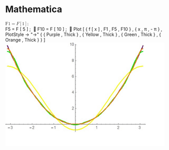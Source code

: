 # Mathematica
<math xmlns='http://www.w3.org/1998/Math/MathML'
    mathematica:form='StandardForm'
    xmlns:mathematica='http://www.wolfram.com/XML/'>
 <mrow>
  <mrow>
   <mrow>
    <mi>F1</mi>
    <mo>=</mo>
    <mrow>
     <mi>F</mi>
     <mo>[</mo>
     <mn>1</mn>
     <mo>]</mo>
    </mrow>
   </mrow>
   <mo>;</mo>
  </mrow>
  <mo>&#8290;</mo>
  <mtext>&#62371;</mtext>   
  <mrow>
   <mrow>
    <mi>F5</mi>
    <mo>=</mo>
    <mrow>
     <mi>F</mi>
     <mo>[</mo>
     <mn>5</mn>
     <mo>]</mo>
    </mrow>
   </mrow>
   <mo>;</mo>
  </mrow>
  <mo>&#8290;</mo>
  <mtext>&#62371;</mtext> 
  <mrow>
   <mrow>
    <mi>F10</mi>
    <mo>=</mo>
    <mrow>
     <mi>F</mi>
     <mo>[</mo>
     <mn>10</mn>
     <mo>]</mo>
    </mrow>
   </mrow>
   <mo>;</mo>
  </mrow>
  <mo>&#8290;</mo>
  <mtext>&#62371;</mtext>
  <mrow>
   <mi>Plot</mi>
   <mo>[</mo>
   <mrow>
    <mrow>
     <mo>{</mo>
     <mrow>
      <mrow>
       <mi>f</mi>
       <mo>[</mo>
       <mi>x</mi>
       <mo>]</mo>
      </mrow>
      <mo>,</mo>
      <mi>F1</mi>
      <mo>,</mo>
      <mi>F5</mi>
      <mo>,</mo>
      <mi>F10</mi>
     </mrow>
     <mo>}</mo>
    </mrow>
    <mo>,</mo>
    <mrow>
     <mo>{</mo>
     <mrow>
      <mi>x</mi>
      <mo>,</mo>
      <mi>&#960;</mi>
      <mo>,</mo>
      <mrow>
       <mo>-</mo>
       <mi>&#960;</mi>
      </mrow>
     </mrow>
     <mo>}</mo>
    </mrow>
    <mo>,</mo>
    <mrow>
     <mi>PlotStyle</mi>
     <semantics>
      <mo>&#8594;</mo>
      <annotation encoding='Mathematica'>&quot;->&quot;</annotation>
     </semantics>
     <mrow>
      <mo>{</mo>
      <mrow>
       <mrow>
        <mo>{</mo>
        <mrow>
         <mi>Purple</mi>
         <mo>,</mo>
         <mtext> </mtext>
         <mi>Thick</mi>
        </mrow>
        <mo>}</mo>
       </mrow>
       <mo>,</mo>
       <mrow>
        <mo>{</mo>
        <mrow>
         <mi>Yellow</mi>
         <mo>,</mo>
         <mi>Thick</mi>
        </mrow>
        <mo>}</mo>
       </mrow>
       <mo>,</mo>
       <mrow>
        <mo>{</mo>
        <mrow>
         <mi>Green</mi>
         <mo>,</mo>
         <mi>Thick</mi>
        </mrow>
        <mo>}</mo>
       </mrow>
       <mo>,</mo>
       <mrow>
        <mo>{</mo>
        <mrow>
         <mi>Orange</mi>
         <mo>,</mo>
         <mi>Thick</mi>
        </mrow>
        <mo>}</mo>
       </mrow>
      </mrow>
      <mo>}</mo>
     </mrow>
    </mrow>
   </mrow>
   <mo>]</mo>
  </mrow>
 </mrow>
</math>
![](images/Fourier1.jpg)
